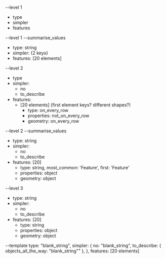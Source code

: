 
--level 1
  - type
  - simpler
  - features

--level 1 --summarise_values
  - type: string
  - simpler: {2 keys}
  - features: [20 elements]


--level 2
  - type
  - simpler:
    - no
    - to_describe
  - features:
    - [20 elements] (first element keys? different shapes?)
      - type: on_every_row
      - properties: not_on_every_row
      - geometry: on_every_row


--level 2 --summarise_values
  - type: string
  - simpler:
    - no
    - to_describe
  - features:
    [20]
      - type: string, most_common: 'Feature', first: 'Feature'
      - properties: object
      - geometry: object


--level 3
  - type: string
  - simpler:
    - no
    - to_describe
  - features:
    [20]
      - type: string
      - properties: object
      - geometry: object


--template
  type: "blank_string",
  simpler: {
    no: "blank_string",
    to_describe: {
      objects_all_the_way: "blank_string""
    }, 
  },
  features: [20 elements]

